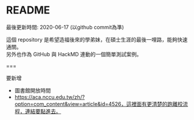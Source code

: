 # README

最後更新時間: 2020-06-17 (以github commit為準)

這個 repository 是希望造福後來的學弟妹，在碩士生涯的最後一哩路，能夠快速通關。  
另外也作為 GitHub 與 HackMD 連動的一個簡單測試案例。

===

要新增 

- 圖書館開放時間
- https://aca.nccu.edu.tw/zh/?option=com_content&view=article&id=4526，這裡面有更清楚的跑離校流程，連結要點進去。
